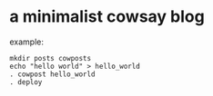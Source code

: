 # a minimalist cowsay blog

example:
    
    mkdir posts cowposts
    echo "hello world" > hello_world
    . cowpost hello_world
    . deploy
